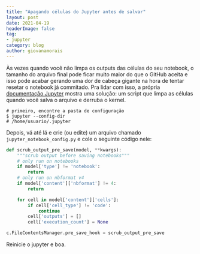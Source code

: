 ```yaml
---
title: "Apagando células do Jupyter antes de salvar"
layout: post
date: 2021-04-19 
headerImage: false
tag:
- jupyter
category: blog
author: giovanamorais
---
```


Às vezes quando você não limpa os outputs das células do seu notebook, o 
tamanho do arquivo final pode ficar muito maior do que o GitHub aceita e isso pode
acabar gerando uma dor de cabeça gigante na hora de tentar resetar o notebook
já commitado. Pra lidar com isso, a própria 
[documentação Jupyter](https://jupyter-notebook.readthedocs.io/en/stable/extending/savehooks.html)
mostra uma solução: um script que limpa as células quando você salva o arquivo e 
derruba o kernel.

```shell
# primeiro, encontre a pasta de configuração
$ jupyter --config-dir
# /home/usuario/.jupyter
```

Depois, vá até lá e crie (ou edite) um arquivo chamado `jupyter_notebook_config.py` e cole o seguinte
código nele: 

```python
def scrub_output_pre_save(model, **kwargs):
    """scrub output before saving notebooks"""
    # only run on notebooks
    if model['type'] != 'notebook':
        return
    # only run on nbformat v4
    if model['content']['nbformat'] != 4:
        return

    for cell in model['content']['cells']:
        if cell['cell_type'] != 'code':
            continue
        cell['outputs'] = []
        cell['execution_count'] = None

c.FileContentsManager.pre_save_hook = scrub_output_pre_save
```

Reinicie o jupyter e boa.
